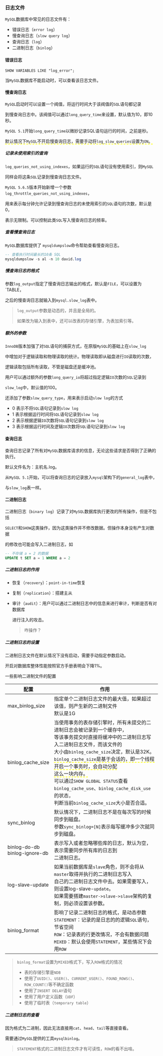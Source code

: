 ### 日志文件

`MySQL`数据库中常见的日志文件有：

* 错误日志（`error log`）
* 慢查询日志（`slow query log`）
* 查询日志（`log`）
* 二进制日志（`binlog`）



#### 错误日志

```mysql
SHOW VARIABLES LIKE "log_error";
```

当`MySQL`数据库不能启动时，可以查看该日志文件。



#### 慢查询日志

`MySQL`启动时可以设置一个阀值，将运行时间大于该阀值的`SQL`语句都记录

到慢查询日志中。该阀值可以通过`long_query_time`来设置，默认值为10，即10秒。

`MySQL 5.1`开始`long_query_time`以微妙记录SQL语句运行的时间，之前是秒。

<span style="border-bottom:2px dashed yellow;">默认情况下`MySQL`不开启慢查询日志，需要手动将`log_slow_queries`设置为`ON`。</span>

##### 记录未使用索引的查询

`log_queries_not_using_indexes`，如果运行的`SQL`语句没有使用索引，则`MySQL`

同样会将这条`SQL`记录到慢查询日志文件。

`MySQL 5.6.5`版本开始新增一个参数`log_throttle_queries_not_using_indexes`，

用来表示每分钟允许记录到慢查询日志的未使用索引的`SQL`语句的次数，默认是0，

表示无限制。可以控制此类`SQL`写入慢查询日志的频率。

##### 查看慢查询日志

`MySQL`数据库提供了 `mysqldumpslow`命令帮助查看慢查询日志。

```sql
-- 查看执行时间最长的10条 SQL
mysqldumpslow -s al -n 10 david.log
```

##### 慢查询日志的格式

参数`log_output`指定了慢查询日志输出的格式，默认是`FILE`，可以设置为`TABLE，

之后的慢查询日志就输入到`mysql.slow_log`表中。

> `log_output`参数是动态的，并且是全局的。
>
> 如果改为输入到表中，还可以改表的存储引擎，为表加索引等。

##### 额外的参数

`InnoDB`版本加强了对`SQL`语句的捕获方式，在原版`MySQL`的基础上在`slow_log`

中增加对于逻辑读取和物理读取的统计。物理读取即从磁盘进行`IO`读取的次数，

逻辑读取包括所有读取，不管是磁盘还是缓冲池。

用户可以通过额外的参数`long_query_io`将超过指定逻辑`IO`次数的`SQL`记录到

`slow_log`中，默认值的100。

还添加了参数`slow_query_type`，用来表示启动`slow log`的方式

* 0 表示不将`SQL`语句记录到`slow log`
* 1 表示根据运行时间将`SQL`语句记录到`slow log`
* 2 表示根据逻辑`IO`次数将`SQL`语句记录到`slow log`
* 3 表示根据运行时间及逻辑`IO`次数将`SQL`语句记录到`slow log`



#### 查询日志

查询日志记录了所有对`MySQL`数据库请求的信息，无论这些请求是否得到了正确的执行。

默认文件名为：主机名.log。

从`MySQL 5.1`开始，可以将查询日志的记录放入`mysql`架构下的`general_log`表中，

与`slow_log`表一样。



#### 二进制日志

二进制日志（`binary log`）记录了对`MySQL`数据库执行更改的所有操作，但是不包括

`SELECT`和`SHOW`这类操作，因为这类操作并不修改数据。但操作本身没有产生对数据

的修改也可能会写入二进制日志，如 

```SQL
-- 不存储 a = 2 的数据
UPDATE t SET a = 1 WHERE a = 2
```



##### 二进制日志的作用

* 恢复（`recovery`）：`point-in-time`恢复

* 复制（`replication`）：搭建主从

* 审计（`audit`）：用户可以通过二进制日志中的信息来进行审计，判断是否有对数据库

  进行注入的攻击。

  > 咋操作？



##### 二进制日志的设置

二进制日志文件在默认情况下没有启动，需要手动指定参数启动。

开启对数据库整体性能按照官方手册表明会下降1%。

一些影响二进制文件的配置

| 配置                               | 作用                                                         |
| ---------------------------------- | ------------------------------------------------------------ |
| max_binlog_size                    | 指定单个二进制日志文件的最大值，如果超过该值，则产生新的二进制文件<br />默认是1G |
| binlog_cache_size                  | 当使用事务的表存储引擎时，所有未提交的二进制日志会被记录到一个缓存中，<br />等该事务提交时直接将缓冲中的二进制日志写入二进制日志文件，而该文件的<br />大小由`binlog_cache_size`决定，默认是32K。<br /><span style="border-bottom:2px dashed yellow;">`binlog_cache_size`是基于会话的，即一个线程开启一个事务时，会自动分配</span><br /><span style="border-bottom:2px dashed yellow;">这么一块内存。</span><br />可以通过`SHOW GLOBAL STATUS`查看`binlog_cache_use`、`binlog_cache_disk_use` 的状态，<br />判断当前`binlog_cache_size`大小是否合适。 |
| sync_binlog                        | 默认情况下，二进制日志不是在每次写的时候同步到磁盘。<br />参数`sync_binlog=[N]`表示每写缓冲多少次就同步到磁盘。 |
| binlog-do-db<br />binlog-ignore-db | 表示写入或者忽略哪些库的日志，默认为空，表示需要同步所有库的日志到<br />二进制日志。 |
| log-slave-update                   | 如果当前数据库是`slave`角色，则不会将从`master`取得并执行的二进制日志写入<br />自己的二进制日志文件中去。如果需要写入，则设置log-slave-`update`。<br />如果需要搭建`master->slave->slave`架构的复制，则必须设置该参数。 |
| binlog_format                      | 影响了记录二进制日志的格式，是动态参数<br />`STATEMENT`：记录的是日志的的逻辑`SQL`语句，节省空间<br />`ROW`：记录表的行更改情况，不会有数据问题<br />`MIXED`：默认会使用`STATEMENT`，某些情况下会用`ROW` |

>  `binlog_format`设置为`MIXED`格式下，写入`ROW`格式的情况
>
> * 表的存储引擎是`NDB`
> * 使用了`UUID()`、`USER()`、`CURRENT_USER()`、`FOUND_ROWS()`、`ROW_COUNT()`等不确定函数
> * 使用了`INSERT DELAY`语句
> * 使用了用户定义函数（`UDF`）
> * 使用了临时表（`temporary table`）



##### 二进制日志的查看

因为格式为二进制，因此无法直接用`cat`、`head`、`tail`等直接查看。

需要通过`MySQL`提供的工具`mysqlbinlog`。

> `STATEMENT`格式的二进制日志文件才有可读性，`ROW`的看不出啥。